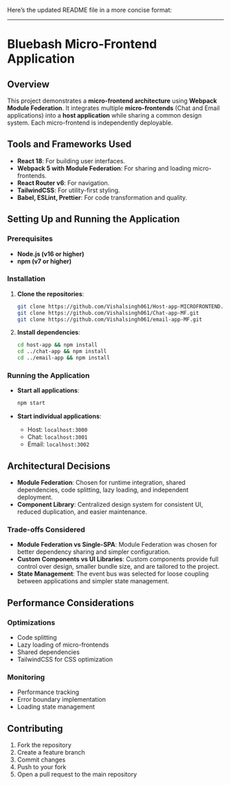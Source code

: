 Here’s the updated README file in a more concise format:

---

# Bluebash Micro-Frontend Application

## Overview
This project demonstrates a **micro-frontend architecture** using **Webpack Module Federation**. It integrates multiple **micro-frontends** (Chat and Email applications) into a **host application** while sharing a common design system. Each micro-frontend is independently deployable.

## Tools and Frameworks Used

- **React 18**: For building user interfaces.
- **Webpack 5 with Module Federation**: For sharing and loading micro-frontends.
- **React Router v6**: For navigation.
- **TailwindCSS**: For utility-first styling.
- **Babel, ESLint, Prettier**: For code transformation and quality.

## Setting Up and Running the Application

### Prerequisites
- **Node.js (v16 or higher)**
- **npm (v7 or higher)**

### Installation

1. **Clone the repositories**:
    ```bash
    git clone https://github.com/Vishalsingh061/Host-app-MICROFRONTEND.git
    git clone https://github.com/Vishalsingh061/Chat-app-MF.git
    git clone https://github.com/Vishalsingh061/email-app-MF.git
    ```

2. **Install dependencies**:
    ```bash
    cd host-app && npm install
    cd ../chat-app && npm install
    cd ../email-app && npm install
    ```

### Running the Application

- **Start all applications**:
    ```bash
    npm start
    ```

- **Start individual applications**:
    - Host: `localhost:3000`
    - Chat: `localhost:3001`
    - Email: `localhost:3002`

## Architectural Decisions

- **Module Federation**: Chosen for runtime integration, shared dependencies, code splitting, lazy loading, and independent deployment.
- **Component Library**: Centralized design system for consistent UI, reduced duplication, and easier maintenance.

### Trade-offs Considered

- **Module Federation vs Single-SPA**: Module Federation was chosen for better dependency sharing and simpler configuration.
- **Custom Components vs UI Libraries**: Custom components provide full control over design, smaller bundle size, and are tailored to the project.
- **State Management**: The event bus was selected for loose coupling between applications and simpler state management.

## Performance Considerations

### Optimizations
- Code splitting
- Lazy loading of micro-frontends
- Shared dependencies
- TailwindCSS for CSS optimization

### Monitoring
- Performance tracking
- Error boundary implementation
- Loading state management

## Contributing

1. Fork the repository
2. Create a feature branch
3. Commit changes
4. Push to your fork
5. Open a pull request to the main repository
